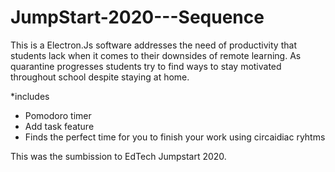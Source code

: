 # JumpStart-2020---Sequence

This is a Electron.Js software addresses the need of productivity that students lack when it comes to their downsides of remote learning.
As quarantine progresses students try to find ways to stay motivated throughout school despite staying at home.

*includes 
- Pomodoro timer
- Add task feature
- Finds the perfect time for you to finish your work using circaidiac ryhtms

This was the sumbission to EdTech Jumpstart 2020.
